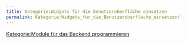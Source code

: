 ```yaml
---
title: Kategorie:Widgets für die Benutzeroberfläche einsetzen
permalink: Kategorie:Widgets_für_die_Benutzeroberfläche_einsetzen/
---
```


[Kategorie:Module für das Backend programmieren](export_de/Kategorie:Module_für_das_Backend_programmieren )